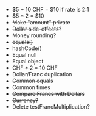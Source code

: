 -   $5 + 10 CHF = $10 if rate is 2:1
- ~~$5 * 2 = $10~~
- ~~Make "amount" private~~
- ~~Dollar side-effects?~~
-   Money rounding?
- ~~equals()~~
-   hashCode()
-   Equal null
-   Equal object
- ~~CHF * 2 = 10 CHF~~
-   Dollar/Franc duplication
- ~~Common equals~~
-   Common times
- ~~Compare Francs with Dollars~~
- ~~Currency?~~
-   Delete testFrancMultiplication?
